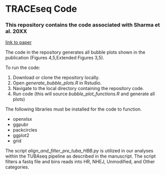 # TRACEseq Code
### This repository contains the code associated with Sharma et al. 20XX 
[link to paper](https://www.biorxiv.org/content/10.1101/2020.05.25.115329v1)

The code in the repository generates all bubble plots shown in the publication (Figures 4,5,Extended Figures 3,5).

To run the code: 
  1. Download or clone the repository locally.
  2. Open *generate_bubble_plots.R* in Rstudio.
  3. Navigate to the local directory containing the repository code.
  4. Run code (this will source *bubble_plot_functions.R* and generate all plots)
  
The following libraries must be installed for the code to function.
* openxlsx
* ggpubr
* packcircles
* ggplot2
* grid


The script *align_and_filter_pre_tuba_HBB.py* is utilized in our analyses within the TUBAseq pipeline as described in the manuscript. The script filters a fastq file and bins reads into HR, NHEJ, Unmodified, and Other categories.
